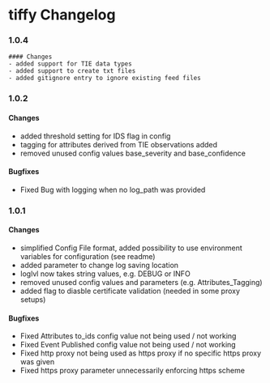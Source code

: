 # tiffy Changelog

### 1.0.4
    #### Changes
    - added support for TIE data types
    - added support to create txt files
    - added gitignore entry to ignore existing feed files

### 1.0.2
   #### Changes
   - added threshold setting for IDS flag in config
   - tagging for attributes derived from TIE observations added
   - removed unused config values base_severity and base_confidence
   
   #### Bugfixes
   - Fixed Bug with logging when no log_path was provided

### 1.0.1
   #### Changes
   - simplified Config File format, added possibility to use environment variables for configuration (see readme)
   - added parameter to change log saving location
   - loglvl now takes string values, e.g. DEBUG or INFO
   - removed unused config values and parameters (e.g. Attributes_Tagging)
   - added flag to diasble certificate validation (needed in some proxy setups)
   
   #### Bugfixes
   - Fixed Attributes to_ids config value not being used / not working
   - Fixed Event Published config value not being used / not working
   - Fixed http proxy not being used as https proxy if no specific https proxy was given
   - Fixed https proxy parameter unnecessarily enforcing https scheme
   
   